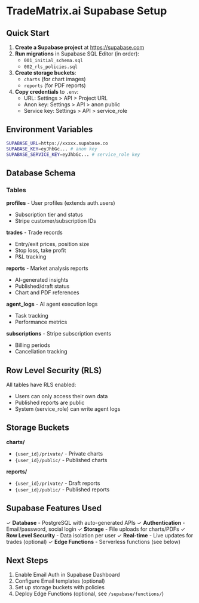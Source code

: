 # TradeMatrix.ai Supabase Setup

## Quick Start

1. **Create a Supabase project** at https://supabase.com
2. **Run migrations** in Supabase SQL Editor (in order):
   - `001_initial_schema.sql`
   - `002_rls_policies.sql`
3. **Create storage buckets**:
   - `charts` (for chart images)
   - `reports` (for PDF reports)
4. **Copy credentials** to `.env`:
   - URL: Settings > API > Project URL
   - Anon key: Settings > API > anon public
   - Service key: Settings > API > service_role

## Environment Variables

```bash
SUPABASE_URL=https://xxxxx.supabase.co
SUPABASE_KEY=eyJhbGc... # anon key
SUPABASE_SERVICE_KEY=eyJhbGc... # service_role key
```

## Database Schema

### Tables

**profiles** - User profiles (extends auth.users)
- Subscription tier and status
- Stripe customer/subscription IDs

**trades** - Trade records
- Entry/exit prices, position size
- Stop loss, take profit
- P&L tracking

**reports** - Market analysis reports
- AI-generated insights
- Published/draft status
- Chart and PDF references

**agent_logs** - AI agent execution logs
- Task tracking
- Performance metrics

**subscriptions** - Stripe subscription events
- Billing periods
- Cancellation tracking

## Row Level Security (RLS)

All tables have RLS enabled:
- Users can only access their own data
- Published reports are public
- System (service_role) can write agent logs

## Storage Buckets

**charts/**
- `{user_id}/private/` - Private charts
- `{user_id}/public/` - Published charts

**reports/**
- `{user_id}/private/` - Draft reports
- `{user_id}/public/` - Published reports

## Supabase Features Used

✓ **Database** - PostgreSQL with auto-generated APIs
✓ **Authentication** - Email/password, social login
✓ **Storage** - File uploads for charts/PDFs
✓ **Row Level Security** - Data isolation per user
✓ **Real-time** - Live updates for trades (optional)
✓ **Edge Functions** - Serverless functions (see below)

## Next Steps

1. Enable Email Auth in Supabase Dashboard
2. Configure Email templates (optional)
3. Set up storage buckets with policies
4. Deploy Edge Functions (optional, see `/supabase/functions/`)
